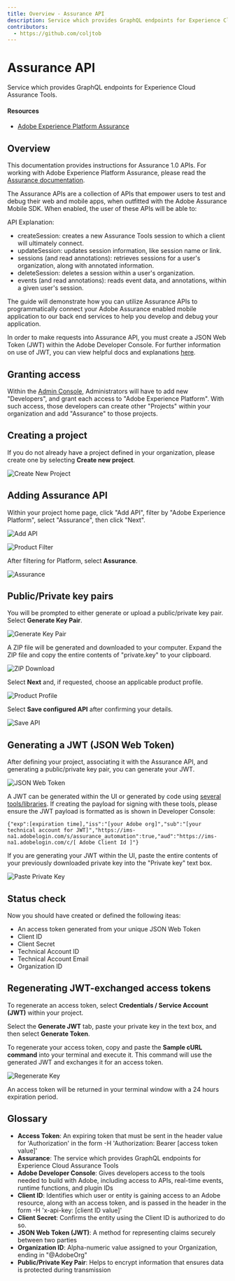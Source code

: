 ```yaml
---
title: Overview - Assurance API
description: Service which provides GraphQL endpoints for Experience Cloud Assurance Tools.
contributors:
  - https://github.com/coljtob 
---
```


<Hero slots="heading, text"/>

# Assurance API

Service which provides GraphQL endpoints for Experience Cloud Assurance Tools.

<Resources slots="heading, links"/>

#### Resources

- [Adobe Experience Platform Assurance](https://developer.adobe.com/client-sdks/documentation/platform-assurance/)

## Overview

This documentation provides instructions for Assurance 1.0 APIs. For working with Adobe Experience Platform Assurance, please read the [Assurance documentation](https://developer.adobe.com/client-sdks/documentation/platform-assurance/).

The Assurance APIs are a collection of APIs that empower users to test and debug their web and mobile apps, when outfitted with the Adobe Assurance Mobile SDK. When enabled, the user of these APIs will be able to:

API Explanation:

- createSession: creates a new Assurance Tools session to which a client will ultimately connect.
- updateSession: updates session information, like session name or link.
- sessions (and read annotations): retrieves sessions for a user's organization, along with annotated information.
- deleteSession: deletes a session within a user's organization.
- events (and read annotations): reads event data, and annotations, within a given user's session.

The guide will demonstrate how you can utilize Assurance APIs to programmatically connect your Adobe Assurance enabled mobile application to our back end services to help you develop and debug your application.

In order to make requests into Assurance API, you must create a JSON Web Token (JWT) within the Adobe Developer Console. For further information on use of JWT, you can view helpful docs and explanations [here](https://jwt.io/).

## Granting access

Within the [Admin Console](https://adminconsole.adobe.com/), Administrators will have to add new "Developers", and grant each access to "Adobe Experience Platform". With such access, those developers can create other "Projects" within your organization and add "Assurance" to those projects.

## Creating a project

If you do not already have a project defined in your organization, please create one by selecting **Create new project**.

![Create New Project](images/create_project.png)

## Adding Assurance API

Within your project home page, click "Add API", filter by "Adobe Experience Platform", select "Assurance", then click "Next".

![Add API](images/add_api.png)

![Product Filter](images/product_filter.png)

After filtering for Platform, select **Assurance**.

![Assurance](images/assurance_api_plugin.png)

## Public/Private key pairs

You will be prompted to either generate or upload a public/private key pair. Select **Generate Key Pair**.

![Generate Key Pair](images/generate_keypair.png)

A ZIP file will be generated and downloaded to your computer. Expand the ZIP file and copy the entire contents of "private.key" to your clipboard.

![ZIP Download](images/download.png)

Select **Next** and, if requested, choose an applicable product profile.

![Product Profile](images/product_profiles.png)

Select **Save configured API** after confirming your details.

![Save API](images/save_api.png)

## Generating a JWT (JSON Web Token)

After defining your project, associating it with the Assurance API, and generating a public/private key pair, you can generate your JWT.

![JSON Web Token](images/jwt_account.png)

A JWT can be generated within the UI or generated by code using [several tools/libraries](https://jwt.io/libraries). If creating the payload for signing with these tools, please ensure the JWT payload is formatted as is shown in Developer Console:

`````{"exp":[expiration time],"iss":"[your Adobe org]","sub":"[your technical account for JWT]","https://ims-na1.adobelogin.com/s/assurance_automation":true,"aud":"https://ims-na1.adobelogin.com/c/[ Adobe Client Id ]"}`````


If you are generating your JWT within the UI, paste the entire contents of your previously downloaded private key into the "Private key" text box.

![Paste Private Key](images/paste_key.png)

## Status check

Now you should have created or defined the following iteas:

- An access token generated from your unique JSON Web Token
- Client ID
- Client Secret
- Technical Account ID
- Technical Account Email
- Organization ID

## Regenerating JWT-exchanged access tokens

To regenerate an access token, select **Credentials / Service Account (JWT)** within your project.

Select the **Generate JWT** tab, paste your private key in the text box, and then select **Generate Token**.

To regenerate your access token, copy and paste the **Sample cURL command** into your terminal and execute it. This command will use the generated JWT and exchanges it for an access token.

![Regenerate Key](images/regenerate.png)

An access token will be returned in your terminal window with a 24 hours expiration period.

## Glossary

- **Access Token**: An expiring token that must be sent in the header value for 'Authorization' in the form -H 'Authorization: Bearer [access token value]'
- **Assurance**: The service which provides GraphQL endpoints for Experience Cloud Assurance Tools
- **Adobe Developer Console**: Gives developers access to the tools needed to build with Adobe, including access to APIs, real-time events, runtime functions, and plugin IDs
- **Client ID**: Identifies which user or entity is gaining access to an Adobe resource, along with an access token, and is passed in the header in the form -H 'x-api-key: [client ID value]'
- **Client Secret**: Confirms the entity using the Client ID is authorized to do so.
- **JSON Web Token (JWT)**: A method for representing claims securely between two parties
- **Organization ID**: Alpha-numeric value assigned to your Organization, ending in "@AdobeOrg"
- **Public/Private Key Pair**: Helps to encrypt information that ensures data is protected during transmission
